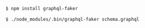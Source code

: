 
```bash
$ npm install graphql-faker
```


```bash
$ ./node_modules/.bin/graphql-faker schema.graphql
```
